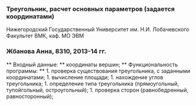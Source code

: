 ﻿### Треугольник, расчет основных параметров (задается координатами) 

Нижегородский Государственный Университет им. Н.И. Лобачевского  
Факультет ВМК, каф. МО ЭВМ

### Жбанова Анна, 8310, 2013-14 гг.

** Входный данные: **
	координаты вершин;
** Функциональность программы: **
	1. проверка существования треугольника, с заданными координатами;
	1. вычисление площади;
	1. нахождение углов треугольника;
	1. определение типа треугольника (прямоугольный, тупойгольный, остроугольный);
	1. проверка сторон (равнобедренный, равносторонный);


